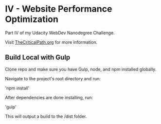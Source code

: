 # IV - Website Performance Optimization

Part IV of my Udacity WebDev Nanodegree Challenge.

Visit [TheCriticalPath.org](http://thecriticalpath.org) for more information.

## Build Local with Gulp
Clone repo and make sure you have Gulp, node, and npm installed globally.

Navigate to the project's root directory and run:

'npm install'

After dependencies are done installing, run:

'gulp'

This will output a build to the /dist folder.
